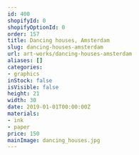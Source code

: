 ```yaml
---
id: 400
shopifyId: 0
shopifyOptionId: 0
order: 157
title: Dancing houses, Amsterdam
slug: dancing-houses-amsterdam
url: art-works/dancing-houses-amsterdam
aliases: []
categories:
- graphics
inStock: false
isVisible: false
height: 21
width: 30
date: 2019-01-01T00:00:00Z
materials:
- ink
- paper
price: 150
mainImage: dancing_houses.jpg
---
```

